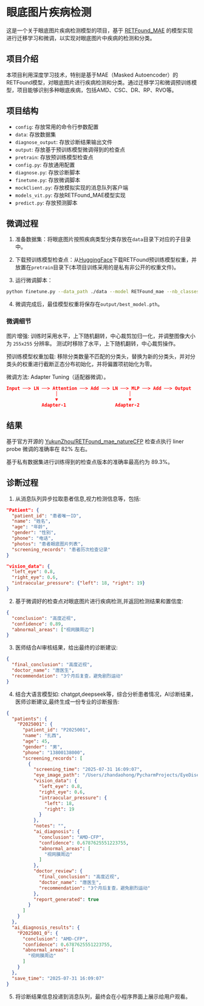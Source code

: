 # 眼底图片疾病检测

这是一个关于眼底图片疾病检测模型的项目，基于 [RETFound_MAE](https://github.com/rmaphoh/RETFound_MAE) 的模型实现进行迁移学习和微调，以实现对眼底图片中疾病的检测和分类。

## 项目介绍

本项目利用深度学习技术，特别是基于MAE（Masked Autoencoder）的RETFound模型，对眼底图片进行疾病检测和分类。通过迁移学习和微调预训练模型，项目能够识别多种眼底疾病，包括AMD、CSC、DR、RP、RVO等。

## 项目结构

- `config`: 存放常用的命令行参数配置
- `data`: 存放数据集
- `diagnose_output`: 存放诊断结果输出文件
- `output`: 存放基于预训练模型微调得到的检查点
- `pretrain`: 存放预训练模型检查点
- `config.py`: 存放通用配置
- `diagnose.py`: 存放诊断脚本
- `finetune.py`: 存放微调脚本
- `mockClient.py`: 存放模拟实现的消息队列客户端
- `models_vit.py`: 存放RETFound_MAE模型实现
- `predict.py`: 存放预测脚本

## 微调过程

1. 准备数据集：将眼底图片按照疾病类型分类存放在`data`目录下对应的子目录中。

2. 下载预训练模型检查点：从[HuggingFace](https://huggingface.co)下载RETFound预训练模型权重，并放置在`pretrain`目录下(本项目训练采用的是私有非公开的权重文件)。

3. 运行微调脚本：

```bash
python finetune.py --data_path ./data --model RETFound_mae --nb_classes 6 --save_path ./output
```

4. 微调完成后，最佳模型权重将保存在`output/best_model.pth`。

### 微调细节

图片增强: 训练时采用水平，上下随机翻转，中心裁剪加归一化，并调整图像大小为 `255x255` 分辨率。 测试时移除了水平，上下随机翻转，中心裁剪操作。

预训练模型权重加载: 移除分类数量不匹配的分类头，替换为新的分类头，并对分类头的权重进行截断正态分布初始化，并将偏置项初始化为零。

微调方法:  Adapter Tuning（适配器微调）。

```json
Input ──> LN ──> Attention ──> Add ──> LN ──> MLP ──> Add ──> Output
                  │                          │
                  ▼                          ▼
             Adapter-1                  Adapter-2
```

## 结果

基于官方开源的 [YukunZhou/RETFound_mae_natureCFP](https://huggingface.co/YukunZhou/RETFound_mae_natureCFP) 检查点执行 liner probe 微调的准确率在 82% 左右。

基于私有数据集进行训练得到的检查点版本的准确率最高约为 89.3%。

## 诊断过程

1. 从消息队列异步拉取患者信息,视力检测信息等，包括:

```json
"Patient": {
  "patient_id": "患者唯一ID",
  "name": "姓名",
  "age": "年龄",
  "gender": "性别",
  "phone": "电话",
  "photos": "患者眼底图片列表",
  "screening_records": "患者历次检查记录"
}

"vision_data": {
  "left_eye": 0.8,
  "right_eye": 0.6,
  "intraocular_pressure": {"left": 18, "right": 19}
}
```

2. 基于微调好的检查点对眼底图片进行疾病检测,并返回检测结果和置信度:

```json
{
  "conclusion": "高度近视",
  "confidence": 0.89,
  "abnormal_areas": ["视网膜周边"]
}
```

3. 医师结合AI审核结果，给出最终的诊断建议:

```json
{
  "final_conclusion": "高度近视",
  "doctor_name": "唐医生",
  "recommendation": "3个月后复查，避免剧烈运动"
}
```

4. 结合大语言模型如: chatgpt,deepseek等，综合分析患者情况，AI诊断结果，医师诊断建议,最终生成一份专业的诊断报告:

```json
{
  "patients": {
    "P2025001": {
      "patient_id": "P2025001",
      "name": "扎西",
      "age": 45,
      "gender": "男",
      "phone": "13800138000",
      "screening_records": [
        {
          "screening_time": "2025-07-31 16:09:07",
          "eye_image_path": "/Users/zhandaohong/PycharmProjects/EyeDiseaseDetection/data/AMD-CFP/CAI_CHENGHUI_19460619_20201209_1910_IMAGEnetR4_Image_OD_1.2.392.200106.1651.4.2.200217210022131239.1607483470.153.tiff",
          "vision_data": {
            "left_eye": 0.8,
            "right_eye": 0.6,
            "intraocular_pressure": {
              "left": 18,
              "right": 19
            }
          },
          "notes": "",
          "ai_diagnosis": {
            "conclusion": "AMD-CFP",
            "confidence": 0.6787625551223755,
            "abnormal_areas": [
              "视网膜周边"
            ]
          },
          "doctor_review": {
            "final_conclusion": "高度近视",
            "doctor_name": "唐医生",
            "recommendation": "3个月后复查，避免剧烈运动"
          },
          "report_generated": true
        }
      ]
    }
  },
  "ai_diagnosis_results": {
    "P2025001_0": {
      "conclusion": "AMD-CFP",
      "confidence": 0.6787625551223755,
      "abnormal_areas": [
        "视网膜周边"
      ]
    }
  },
  "save_time": "2025-07-31 16:09:07"
}
``` 

5. 将诊断结果信息投递到消息队列，最终会在小程序界面上展示给用户观看。

